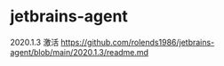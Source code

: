 # jetbrains-agent
 2020.1.3 激活  https://github.com/rolends1986/jetbrains-agent/blob/main/2020.1.3/readme.md
